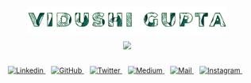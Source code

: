 <p align="center"><img width=80% src="https://github.com/Vidushi-Gupta/Vidushi-Gupta/blob/main/readme.gif"></p>

<div align="center">

![](https://komarev.com/ghpvc/?username=Vidushi-Gupta)</p>

<p align="center">
<br><a href="https://www.linkedin.com/in/vidushi-gupta07/">
  <img alt="Linkedin" src="https://img.shields.io/badge/LinkedIn-0077B5?style=for-the-badge&logo=linkedin&logoColor=white" />
</a> &nbsp;&nbsp;
<a href="https://github.com/Vidushi-Gupta">
  <img alt="GitHub" src="https://img.shields.io/badge/GitHub-100000?style=for-the-badge&logo=github&logoColor=white" />
</a> &nbsp;&nbsp;
  <a href="https://twitter.com/Vidushi_Gupta7">
  <img alt="Twitter"  src="https://img.shields.io/badge/Twitter-1DA1F2?style=for-the-badge&logo=twitter&logoColor=white" />
</a> &nbsp;&nbsp;
 <a href="https://medium.com/@vidushig2020">
  <img alt="Medium"  src="https://img.shields.io/badge/Medium-12100E?style=for-the-badge&logo=medium&logoColor=white" />
</a> &nbsp;&nbsp; 

<a href="mailto:vidushig2020@gmail.com">
  <img alt="Mail" src="https://img.shields.io/badge/Gmail-D14836?style=for-the-badge&logo=gmail&logoColor=white" />
</a> &nbsp;&nbsp;
<a href="https://instagram.com/vidzene_?utm_medium=copy_link">
  <img alt="Instagram" src="https://img.shields.io/badge/Instagram-E4405F?style=for-the-badge&logo=instagram&logoColor=white" />
</a> &nbsp;&nbsp;
